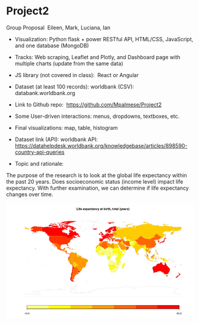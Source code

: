 # Project2

Group Proposal 
Eileen, Mark, Luciana, Ian 
 
* Visualization: Python flask + power RESTful API, HTML/CSS, JavaScript, and one database (MongoDB) 

* Tracks: Web scraping, Leaflet and Plotly, and Dashboard page with multiple charts (update from the same data)

* JS library (not covered in class):  React or Angular

* Dataset (at least 100 records): worldbank (CSV): databank.worldbank.org

* Link to Github repo:  https://github.com/Mpalmese/Project2

* Some User-driven interactions: menus, dropdowns, textboxes, etc.  

* Final visualizations: map, table, histogram

* Dataset link (API): worldbank API: https://datahelpdesk.worldbank.org/knowledgebase/articles/898590-country-api-queries

* Topic and rationale:  

The purpose of the research is to look at the global life expectancy within the past 20 years. Does socioeconomic status (income level) impact life expectancy. With further examination, we can determine if life expectancy changes over time. 

![alt text](image.png)


